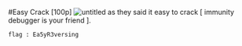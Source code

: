 #Easy Crack [100p]
![untitled](https://user-images.githubusercontent.com/22657154/37673636-6499f57c-2c79-11e8-889e-79660c64b470.png)
as they said it easy to crack [ immunity debugger is your friend ].
```
flag : Ea5yR3versing
```
